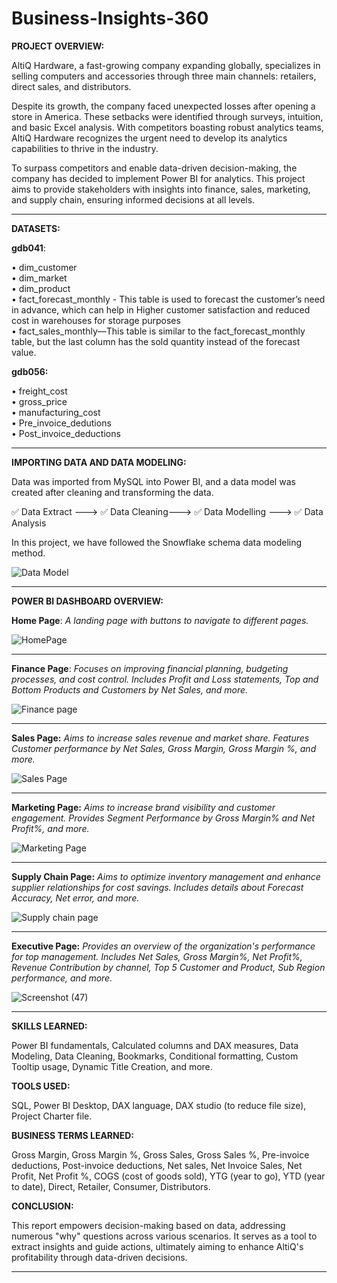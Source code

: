 # Business-Insights-360

**PROJECT OVERVIEW:**

AltiQ Hardware, a fast-growing company expanding globally, specializes in selling computers and accessories through three main channels: retailers, direct sales, and distributors.

Despite its growth, the company faced unexpected losses after opening a store in America. These setbacks were identified through surveys, intuition, and basic Excel analysis. With competitors boasting robust analytics teams, AltiQ Hardware recognizes the urgent need to develop its analytics capabilities to thrive in the industry.

To surpass competitors and enable data-driven decision-making, the company has decided to implement Power BI for analytics. This project aims to provide stakeholders with insights into finance, sales, marketing, and supply chain, ensuring informed decisions at all levels.

----------------------------------------------------------------------------------------------

**DATASETS:**

**gdb041**:

•	dim_customer      
•	dim_market    
•	dim_product     
•	fact_forecast_monthly - This table is used to forecast the customer’s need in advance, which can help in Higher customer satisfaction and reduced cost in warehouses for storage purposes   
•	fact_sales_monthly—This table is similar to the fact_forecast_monthly table, but the last column has the sold quantity instead of the forecast value.

**gdb056:**

•	freight_cost   
•	gross_price   
•	manufacturing_cost   
•	Pre_invoice_dedutions   
•	Post_invoice_deductions

----------------------------------------------------------------------------------------------

**IMPORTING DATA AND DATA MODELING:**

Data was imported from MySQL into Power BI, and a data model was created after cleaning and transforming the data.

✅ Data Extract ---> ✅ Data Cleaning---> ✅ Data Modelling ---> ✅ Data Analysis

In this project, we have followed the Snowflake schema data modeling method.

![Data Model](https://github.com/user-attachments/assets/f4455810-74bf-4988-a603-d0d698979bfc)


----------------------------------------------------------------------------------------------


**POWER BI DASHBOARD OVERVIEW:**

**Home Page**:  _A landing page with buttons to navigate to different pages._

![HomePage](https://github.com/user-attachments/assets/4849ea31-d3ae-4ace-99c8-bf30b874aee6)

----------------------------------------------------------------------------------------------

**Finance Page**: _Focuses on improving financial planning, budgeting processes, and cost control. Includes Profit and Loss statements, Top and Bottom Products and Customers by Net Sales, and more._

![Finance page](https://github.com/user-attachments/assets/9ec88585-c875-43b1-8201-c1e9eaae4a11)


----------------------------------------------------------------------------------------------

**Sales Page:** _Aims to increase sales revenue and market share. Features Customer performance by Net Sales, Gross Margin, Gross Margin %, and more._

![Sales Page](https://github.com/user-attachments/assets/86e51922-7a24-44f5-81c4-65cdd9a7ca82)


----------------------------------------------------------------------------------------------

**Marketing Page:** _Aims to increase brand visibility and customer engagement. Provides Segment Performance by Gross Margin% and Net Profit%, and more._

![Marketing Page](https://github.com/user-attachments/assets/e85e688e-4c9d-4ca6-bd26-fe02160a80c4)


----------------------------------------------------------------------------------------------

**Supply Chain Page:** _Aims to optimize inventory management and enhance supplier relationships for cost savings. Includes details about Forecast Accuracy, Net error, and more._

![Supply chain page](https://github.com/user-attachments/assets/3559909d-c655-49f2-8c83-d362115596f7)


----------------------------------------------------------------------------------------------

**Executive Page:** _Provides an overview of the organization's performance for top management. Includes Net Sales, Gross Margin%, Net Profit%, Revenue Contribution by channel, Top 5 Customer and Product, Sub Region performance, and more._


![Screenshot (47)](https://github.com/user-attachments/assets/d2457150-2def-47d5-ab88-bcc3d6f87cd2)


----------------------------------------------------------------------------------------------

**SKILLS LEARNED:**

Power BI fundamentals, Calculated columns and DAX measures, Data Modeling, Data Cleaning, Bookmarks, Conditional formatting, Custom Tooltip usage, Dynamic Title Creation, and more.

**TOOLS USED:**

SQL, Power BI Desktop, DAX language, DAX studio (to reduce file size), Project Charter file.

**BUSINESS TERMS LEARNED:**

Gross Margin, Gross Margin %, Gross Sales, Gross Sales %, Pre-invoice deductions, Post-invoice deductions, Net sales, Net Invoice Sales, Net Profit, Net Profit %, COGS (cost of goods sold), YTG (year to go), YTD (year to date), Direct, Retailer, Consumer, Distributors.

**CONCLUSION:**

This report empowers decision-making based on data, addressing numerous "why" questions across various scenarios. It serves as a tool to extract insights and guide actions, ultimately aiming to enhance AltiQ's profitability through data-driven decisions.

----------------------------------------------------------------------------------------------











